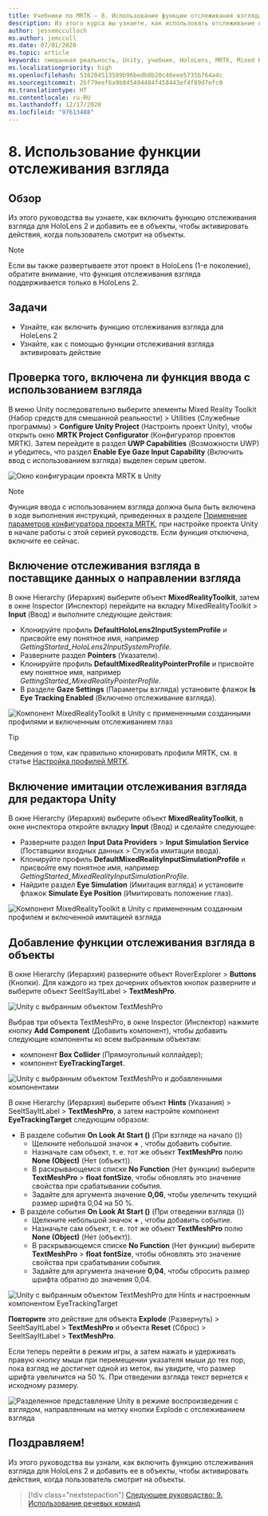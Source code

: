 ```yaml
---
title: Учебники по MRTK — 8. Использование функции отслеживания взгляда
description: Из этого курса вы узнаете, как использовать отслеживание глаз в Mixed Reality Toolkit (MRTK).
author: jessemcculloch
ms.author: jemccull
ms.date: 07/01/2020
ms.topic: article
keywords: смешанная реальность, Unity, учебник, HoloLens, MRTK, Mixed Reality Toolkit, UWP, отслеживание глаз
ms.localizationpriority: high
ms.openlocfilehash: 538204513589b96bedb8b20c46eee5735b764a4c
ms.sourcegitcommit: 2bf79eef6a9b845494484f458443ef4f89d7efc0
ms.translationtype: HT
ms.contentlocale: ru-RU
ms.lasthandoff: 12/17/2020
ms.locfileid: "97613488"
---
```

# <a name="8-using-eye-tracking"></a>8. Использование функции отслеживания взгляда

## <a name="overview"></a>Обзор

Из этого руководства вы узнаете, как включить функцию отслеживания взгляда для HoloLens 2 и добавить ее в объекты, чтобы активировать действия, когда пользователь смотрит на объекты.

> [!NOTE]
> Если вы также развертываете этот проект в HoloLens (1-е поколение), обратите внимание, что функция отслеживания взгляда поддерживается только в HoloLens 2.

## <a name="objectives"></a>Задачи

* Узнайте, как включить функцию отслеживания взгляда для HoleLens 2
* Узнайте, как с помощью функции отслеживания взгляда активировать действие

## <a name="ensuring-the-eye-gaze-input-capability-is-enabled"></a>Проверка того, включена ли функция ввода с использованием взгляда

В меню Unity последовательно выберите элементы Mixed Reality Toolkit (Набор средств для смешанной реальности) > Utilities (Служебные программы) > **Configure Unity Project** (Настроить проект Unity), чтобы открыть окно **MRTK Project Configurator** (Конфигуратор проектов MRTK). Затем перейдите в раздел **UWP Capabilities** (Возможности UWP) и убедитесь, что раздел **Enable Eye Gaze Input Capability** (Включить ввод с использованием взгляда) выделен серым цветом.

![Окно конфигурации проекта MRTK в Unity](images/mr-learning-base/base-08-section1-step1-1.png)

> [!NOTE]
> Функция ввода с использованием взгляда должна была быть включена в ходе выполнения инструкций, приведенных в разделе [Применение параметров конфигуратора проекта MRTK](mr-learning-base-02.md#1-apply-the-mrtk-project-configurator-settings), при настройке проекта Unity в начале работы с этой серией руководств. Если функция отключена, включите ее сейчас.

## <a name="enabling-eye-based-gaze-in-the-gaze-provider"></a>Включение отслеживания взгляда в поставщике данных о направлении взгляда

В окне Hierarchy (Иерархия) выберите объект **MixedRealityToolkit**, затем в окне Inspector (Инспектор) перейдите на вкладку MixedRealityToolkit > **Input** (Ввод) и выполните следующие действия:

* Клонируйте профиль **DefaultHoloLens2InputSystemProfile** и присвойте ему понятное имя, например _GettingStarted_HoloLens2InputSystemProfile_.
* Разверните раздел **Pointers** (Указатели).
* Клонируйте профиль **DefaultMixedRealityPointerProfile** и присвойте ему понятное имя, например _GettingStarted_MixedRealityPointerProfile_.
* В разделе **Gaze Settings** (Параметры взгляда) установите флажок **Is Eye Tracking Enabled** (Включено отслеживание взгляда).

![Компонент MixedRealityToolkit в Unity с примененными созданными профилями и включенным отслеживанием глаз](images/mr-learning-base/base-08-section2-step1-1.png)

> [!TIP]
> Сведения о том, как правильно клонировать профили MRTK, см. в статье [Настройка профилей MRTK](mr-learning-base-03.md).

## <a name="enabling-simulated-eye-tracking-for-the-unity-editor"></a>Включение имитации отслеживания взгляда для редактора Unity

В окне Hierarchy (Иерархия) выберите объект **MixedRealityToolkit**, в окне инспектора откройте вкладку **Input** (Ввод) и сделайте следующее:

* Разверните раздел **Input Data Providers**  > **Input Simulation Service** (Поставщики входных данных > Служба имитации ввода).
* Клонируйте профиль **DefaultMixedRealityInputSimulationProfile** и присвойте ему понятное имя, например _GettingStarted_MixedRealityInputSimulationProfile_.
* Найдите раздел **Eye Simulation** (Имитация взгляда) и установите флажок **Simulate Eye Position** (Имитировать положение глаз).

![Компонент MixedRealityToolkit в Unity с примененным созданным профилем и включенной имитацией взгляда](images/mr-learning-base/base-08-section3-step1-1.png)

## <a name="adding-eye-tracking-to-objects"></a>Добавление функции отслеживания взгляда в объекты

В окне Hierarchy (Иерархия) разверните объект RoverExplorer > **Buttons** (Кнопки). Для каждого из трех дочерних объектов кнопок разверните и выберите объект SeeItSayItLabel > **TextMeshPro**.

![Unity с выбранным объектом TextMeshPro](images/mr-learning-base/base-08-section4-step1-1.png)

Выбрав три объекта TextMeshPro, в окне Inspector (Инспектор) нажмите кнопку **Add Component** (Добавить компонент), чтобы добавить следующие компоненты ко всем выбранным объектам:

* компонент **Box Collider** (Прямоугольный коллайдер);
* компонент **EyeTrackingTarget**.

![Unity с выбранным объектом TextMeshPro и добавленными компонентами](images/mr-learning-base/base-08-section4-step1-2.png)

В окне Hierarchy (Иерархия) выберите объект **Hints** (Указания) > SeeItSayItLabel > **TextMeshPro**, а затем настройте компонент **EyeTrackingTarget** следующим образом:

* В разделе события **On Look At Start ()** (При взгляде на начало ())
  * Щелкните небольшой значок **+** , чтобы добавить событие.
  * Назначьте сам объект, т. е. тот же объект **TextMeshPro** полю **None (Object)** (Нет (объект)).
  * В раскрывающемся списке **No Function** (Нет функции) выберите **TextMeshPro** > **float fontSize**, чтобы обновлять это значение свойства при срабатывании события.
  * Задайте для аргумента значение **0,06**, чтобы увеличить текущий размер шрифта 0,04 на 50 %.
* В разделе события **On Look At Start ()** (При отведении взгляда ())
  * Щелкните небольшой значок **+** , чтобы добавить событие.
  * Назначьте сам объект, т. е. тот же объект **TextMeshPro** полю **None (Object)** (Нет (объект)).
  * В раскрывающемся списке **No Function** (Нет функции) выберите **TextMeshPro** > **float fontSize**, чтобы обновлять это значение свойства при срабатывании события.
  * Задайте для аргумента значение **0,04**, чтобы сбросить размер шрифта обратно до значения 0,04.

![Unity с выбранным объектом TextMeshPro для Hints и настроенным компонентом EyeTrackingTarget](images/mr-learning-base/base-08-section4-step1-3.png)

**Повторите** это действие для объекта **Explode** (Развернуть) > SeeItSayItLabel > **TextMeshPro** и объекта **Reset** (Сброс) > SeeItSayItLabel > **TextMeshPro**.

Если теперь перейти в режим игры, а затем нажать и удерживать правую кнопку мыши при перемещении указателя мыши до тех пор, пока взгляд не достигнет одной из меток, вы увидите, что размер шрифта увеличится на 50 %. При отведении взгляда текст вернется к исходному размеру.

![Разделенное представление Unity в режиме воспроизведения с взглядом, направленным на метку кнопки Explode с отслеживанием взгляда](images/mr-learning-base/base-08-section4-step1-4.png)

## <a name="congratulations"></a>Поздравляем!

Из этого руководства вы узнали, как включить функцию отслеживания взгляда для HoloLens 2 и добавить ее в объекты, чтобы активировать действия, когда пользователь смотрит на объекты.

> [!div class="nextstepaction"]
> [Следующее руководство: 9. Использование речевых команд](mr-learning-base-09.md)